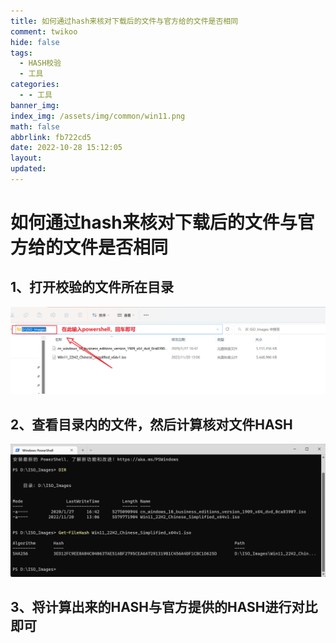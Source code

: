 ```yaml
---
title: 如何通过hash来核对下载后的文件与官方给的文件是否相同
comment: twikoo
hide: false
tags:
  - HASH校验
  - 工具
categories:
  - - 工具
banner_img:
index_img: /assets/img/common/win11.png
math: false
abbrlink: fb722cd5
date: 2022-10-28 15:12:05
layout:
updated:
---
```


# 如何通过hash来核对下载后的文件与官方给的文件是否相同

## 1、打开校验的文件所在目录

![打开文件所在目录](如何通过hash来核对下载后的文件与官方给的文件是否相同/打开文件所在目录.png)

## 2、查看目录内的文件，然后计算核对文件HASH

![如何通过hash来核对下载后的文件与官方给的文件是否相同](如何通过hash来核对下载后的文件与官方给的文件是否相同/如何通过hash来核对下载后的文件与官方给的文件是否相同.png)

## 3、将计算出来的HASH与官方提供的HASH进行对比即可
